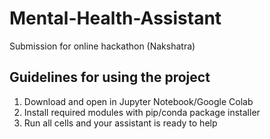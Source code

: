 # Mental-Health-Assistant
Submission for online hackathon (Nakshatra)

## Guidelines for using the project
1. Download and open in Jupyter Notebook/Google Colab
2. Install required modules with pip/conda package installer
3. Run all cells and your assistant is ready to help
